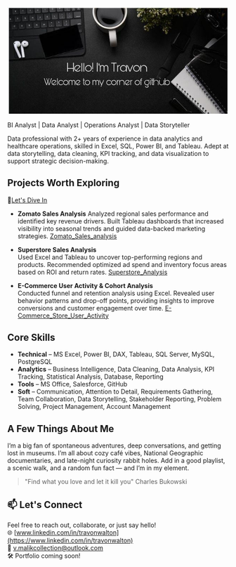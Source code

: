 ![GitHub Banner](https://github.com/Travon-77/Travon-77/blob/main/GitHub%20Banner.jpg) 

BI Analyst | Data Analyst | Operations Analyst  | Data Storyteller 

Data professional with 2+ years of experience in data analytics and healthcare operations, skilled in Excel, SQL, Power BI, and Tableau.
Adept at data storytelling, data cleaning, KPI tracking, and data visualization to support strategic decision-making.
## Projects Worth Exploring
📁[Let's Dive In](https://github.com/Travon-77/BI_Analytics_Tripleten_Projects)
-  **Zomato Sales Analysis** 
  Analyzed regional sales performance and identified key revenue drivers. Built Tableau dashboards that increased visibility into seasonal trends and guided data-backed marketing strategies.
 [Zomato_Sales_analysis](https://github.com/Travon-77/BI_Analytics_Tripleten_Projects/tree/main/Zomato%20Sales%20Analysis)

-  **Superstore Sales Analysis**  
  Used Excel and Tableau to uncover top-performing regions and products. Recommended optimized ad spend and inventory focus areas based on ROI and return rates.
  [Superstore_Analysis](https://github.com/Travon-77/BI_Analytics_Tripleten_Projects/tree/main/Superstore-Returns-Analysis)

-  **E-Commerce User Activity & Cohort Analysis**  
  Conducted funnel and retention analysis using Excel. Revealed user behavior patterns and drop-off points, providing insights to improve conversions and customer engagement over time.
  [E-Commerce_Store_User_Activity](https://github.com/Travon-77/BI_Analytics_Tripleten_Projects/tree/main/E-Commerce%20Store%20User%20Activity)
## Core Skills
- **Technical** – MS Excel, Power BI, DAX, Tableau, SQL Server, MySQL, PostgreSQL 
- **Analytics** – Business Intelligence, Data Cleaning, Data Analysis, KPI Tracking, Statistical Analysis, Database, Reporting 
- **Tools** – MS Office, Salesforce, GitHub 
- **Soft** – Communication, Attention to Detail, Requirements Gathering, Team Collaboration, Data Storytelling, Stakeholder
Reporting, Problem Solving, Project Management, Account Management
## A Few Things About Me  
I’m a big fan of spontaneous adventures, deep conversations, and getting lost in museums.
I’m all about cozy café vibes, National Geographic documentaries, and late-night curiosity rabbit holes.
Add in a good playlist, a scenic walk, and a random fun fact — and I’m in my element.

> "Find what you love and let it kill you" Charles Bukowski

## 📫 Let's Connect
Feel free to reach out, collaborate, or just say hello!  
🌐 [www.linkedin.com/in/travonwalton](https://www.linkedin.com/in/travonwalton)  
📧 v.malikcollection@outlook.com  
🛠️ Portfolio coming soon!

